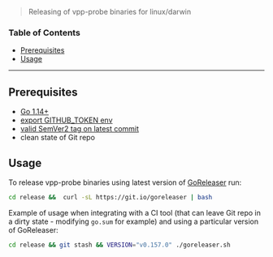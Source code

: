 > Releasing of vpp-probe binaries for linux/darwin

### Table of Contents

- [Prerequisites](#Prerequisites)
- [Usage](#Usage)

---

## Prerequisites

- [Go 1.14+](https://golang.org/dl/)
- [export GITHUB_TOKEN env](https://github.com/settings/tokens/new)
- [valid SemVer2 tag on latest commit](https://semver.org/#backusnaur-form-grammar-for-valid-semver-versions)
- clean state of Git repo

## Usage

To release vpp-probe binaries using latest version of [GoReleaser](https://github.com/goreleaser/goreleaser/) run:

```sh
cd release &&  curl -sL https://git.io/goreleaser | bash
```

Example of usage when integrating with a CI tool (that can leave Git repo in a dirty state - modifying `go.sum` for example) and using a particular version of GoReleaser:

```sh
cd release && git stash && VERSION="v0.157.0" ./goreleaser.sh
```


